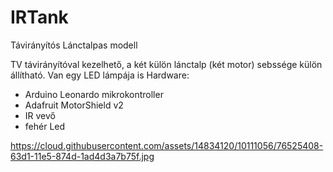 # IRTank
Távirányítós Lánctalpas modell

TV távirányítóval kezelhető, a két külön lánctalp (két motor) sebssége külön állítható.
Van egy LED lámpája is
Hardware: 
- Arduino Leonardo mikrokontroller 
- Adafruit MotorShield v2
- IR vevő 
- fehér Led
 

https://cloud.githubusercontent.com/assets/14834120/10111056/76525408-63d1-11e5-874d-1ad4d3a7b75f.jpg
